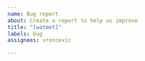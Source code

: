 ```yaml
---
name: Bug report
about: Create a report to help us improve
title: "[watmet]"
labels: bug
assignees: vroncevic

---
```



